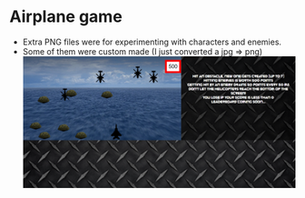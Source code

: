 # Airplane game
- Extra PNG files were for experimenting with characters and enemies.
- Some of them were custom made (I just converted a jpg => png)
![Photo of game](./images/game.png)
